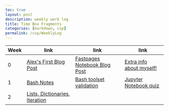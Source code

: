 ```yaml
---
toc: true
layout: post
description: weekly work log
title: Time Box Fragments
categories: [markdown, csp]
permalink: /csp/WeeklyLog
---
```


| Week | link | link | link |
| -- | --| -- | -- |
| 0 | [Alex's First Blog Post](https://alexkumar19.github.io/fastpages-APCSP/markdown/aboutme/2022/08/20/Post.html) | [Fastpages Notebook Blog Post](https://alexkumar19.github.io/fastpages-APCSP/jupyter/aboutme/2022/08/21/firstjuypternotebook.html) | [Extra info about myself!](https://alexkumar19.github.io/fastpages-APCSP/markdown/aboutme/2022/08/22/Aboutme.html)
| 1 | [Bash Notes](https://alexkumar19.github.io/fastpages-APCSP/csp/BashNotes) | [Bash toolset validation](https://alexkumar19.github.io/fastpages-APCSP/csp/BashToolsetCheck) |[Jupyter Notebook quiz](https://alexkumar19.github.io/fastpages-APCSP/csp/JupyterNotebookquiz/) | [Physic Notes](https://alexkumar19.github.io/fastpages-APCSP/2022/09/02/Physic-Notes.html) |
| 2 | [Lists, Dictionaries, Iteration](https://alexkumar19.github.io/fastpages-APCSP/csp/python_lists_dictionaries) | |